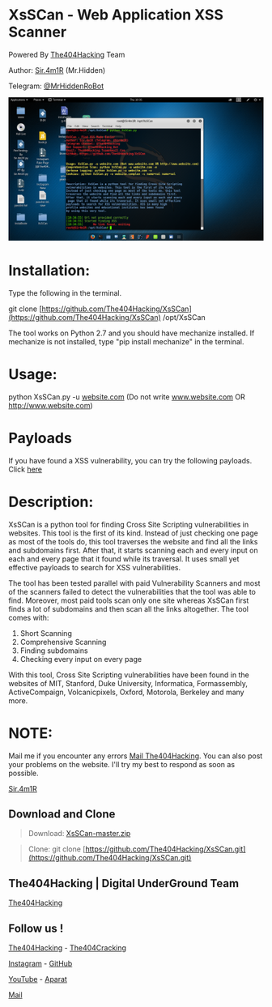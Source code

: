 # XsSCan - Web Application XSS Scanner
Powered By [The404Hacking](https://Telegram.me/The404Hacking) Team

Author: [Sir.4m1R](https://t.me/sir4m1R) (Mr.Hidden)

Telegram: [@MrHiddenRoBot](https://Telegram.me/MrHiddenRoBot)

![Screenshot](Screenshot.png?raw=ture "Screenshot")

# Installation: 
Type the following in the terminal.

git clone [https://github.com/The404Hacking/XsSCan](https://github.com/The404Hacking/XsSCan) /opt/XsSCan

The tool works on Python 2.7 and you should have mechanize installed. If mechanize is not installed, type "pip install mechanize" in the terminal.

# Usage: 
python XsSCan.py -u [website.com](https://t.me/The404Hacking) (Do not write www.website.com OR http://www.website.com)

# Payloads
If you have found a XSS vulnerability, you can try the following payloads.
Click [here](https://github.com/The404Hacking/XsSCan/blob/master/Payloads.txt)

# Description: 
XsSCan is a python tool for finding Cross Site Scripting vulnerabilities in websites. This tool is the first of its kind. Instead of just checking one page as most of the tools do, this tool traverses the website and find all the links and subdomains first. After that, it starts scanning each and every input on each and every page that it found while its traversal. It uses small yet effective payloads to search for XSS vulnerabilities. 

The tool has been tested parallel with paid Vulnerability Scanners and most of the scanners failed to detect the vulnerabilities that the tool was able to find. Moreover, most paid tools scan only one site whereas XsSCan first finds a lot of subdomains and then scan all the links altogether. The tool comes with:

1) Short Scanning
2) Comprehensive Scanning
3) Finding subdomains
4) Checking every input on every page

With this tool, Cross Site Scripting vulnerabilities have been found in the websites of MIT, Stanford, Duke University, Informatica, Formassembly, ActiveCompaign, Volcanicpixels, Oxford, Motorola, Berkeley and many more.


# NOTE: 
Mail me if you encounter any errors [Mail The404Hacking](mailto:The404Hacking.Team@Gmail.Com). You can also post your problems on the website. I'll try my best to respond as soon as possible.

[Sir.4m1R](https://telegram.me/Sir4m1R)


## Download and Clone
> Download: [XsSCan-master.zip](https://github.com/The404Hacking/XsSCan/archive/master.zip)

> Clone: git clone [https://github.com/The404Hacking/XsSCan.git](https://github.com/The404Hacking/XsSCan.git)

## The404Hacking | Digital UnderGround Team
[The404Hacking](https://T.me/The404Hacking)

## Follow us !
[The404Hacking](https://T.me/The404Hacking) - [The404Cracking](https://T.me/The404Cracking)

[Instagram](https://instagram.com/The404Hacking) - [GitHub](https://github.com/The404Hacking)

[YouTube](http://yon.ir/youtube404) - [Aparat](http://www.aparat.com/The404Hacking)

[Mail](mailto:The404Hacking.Team@Gmail.Com)
